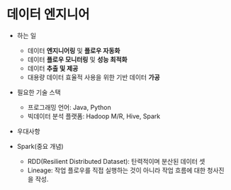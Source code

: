 # 데이터 엔지니어



- 하는 일
  - 데이터 **엔지니어링** 및 **플로우 자동화**
  - 데이터 **플로우 모니터링** 및 **성능 최적화**
  - 데이터 **추출 및 제공**
  - 대용량 데이터 효율적 사용을 위한 기반 데이터 **가공**





- 필요한 기술 스택
  - 프로그래밍 언어: Java, Python
  - 빅데이터 분석 플랫폼: Hadoop M/R, Hive, Spark 





- 우대사항





- Spark(중요 개념)
  - RDD(Resilient Distributed Dataset): 탄력적이며 분산된 데이터 셋
  - Lineage: 작업 플로우를 직접 실행하는 것이 아니라 작업 흐름에 대한 청사진을 작성.